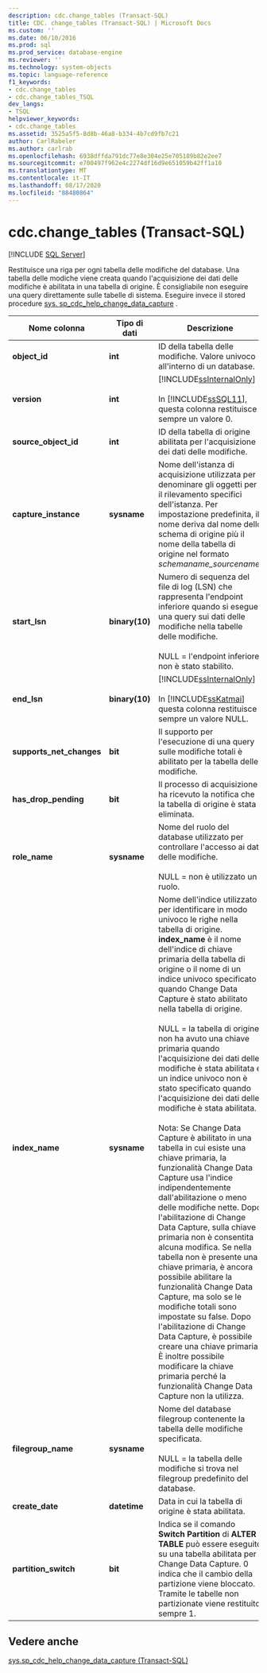 ```yaml
---
description: cdc.change_tables (Transact-SQL)
title: CDC. change_tables (Transact-SQL) | Microsoft Docs
ms.custom: ''
ms.date: 06/10/2016
ms.prod: sql
ms.prod_service: database-engine
ms.reviewer: ''
ms.technology: system-objects
ms.topic: language-reference
f1_keywords:
- cdc.change_tables
- cdc.change_tables_TSQL
dev_langs:
- TSQL
helpviewer_keywords:
- cdc.change_tables
ms.assetid: 3525a5f5-8d8b-46a8-b334-4b7cd9fb7c21
author: CarlRabeler
ms.author: carlrab
ms.openlocfilehash: 6938dffda791dc77e8e304e25e705189b82e2ee7
ms.sourcegitcommit: e700497f962e4c2274df16d9e651059b42ff1a10
ms.translationtype: MT
ms.contentlocale: it-IT
ms.lasthandoff: 08/17/2020
ms.locfileid: "88480864"
---
```

# <a name="cdcchange_tables-transact-sql"></a>cdc.change_tables (Transact-SQL)
[!INCLUDE [SQL Server](../../includes/applies-to-version/sqlserver.md)]

  Restituisce una riga per ogni tabella delle modifiche del database. Una tabella delle modiche viene creata quando l'acquisizione dei dati delle modifiche è abilitata in una tabella di origine. È consigliabile non eseguire una query direttamente sulle tabelle di sistema. Eseguire invece il stored procedure [sys. sp_cdc_help_change_data_capture](../../relational-databases/system-stored-procedures/sys-sp-cdc-help-change-data-capture-transact-sql.md) .  

|Nome colonna|Tipo di dati|Descrizione|  
|-----------------|---------------|-----------------|  
|**object_id**|**int**|ID della tabella delle modifiche. Valore univoco all'interno di un database.|  
|**version**|**int**|[!INCLUDE[ssInternalOnly](../../includes/ssinternalonly-md.md)]<br /><br /> In [!INCLUDE[ssSQL11](../../includes/sssql11-md.md)], questa colonna restituisce sempre un valore 0.|  
|**source_object_id**|**int**|ID della tabella di origine abilitata per l'acquisizione dei dati delle modifiche.|  
|**capture_instance**|**sysname**|Nome dell'istanza di acquisizione utilizzata per denominare gli oggetti per il rilevamento specifici dell'istanza. Per impostazione predefinita, il nome deriva dal nome dello schema di origine più il nome della tabella di origine nel formato *schemaname_sourcename*.|  
|**start_lsn**|**binary(10)**|Numero di sequenza del file di log (LSN) che rappresenta l'endpoint inferiore quando si esegue una query sui dati delle modifiche nella tabelle delle modifiche.<br /><br /> NULL = l'endpoint inferiore non è stato stabilito.|  
|**end_lsn**|**binary(10)**|[!INCLUDE[ssInternalOnly](../../includes/ssinternalonly-md.md)]<br /><br /> In [!INCLUDE[ssKatmai](../../includes/sskatmai-md.md)] questa colonna restituisce sempre un valore NULL.|  
|**supports_net_changes**|**bit**|Il supporto per l'esecuzione di una query sulle modifiche totali è abilitato per la tabella delle modifiche.|  
|**has_drop_pending**|**bit**|Il processo di acquisizione ha ricevuto la notifica che la tabella di origine è stata eliminata.|  
|**role_name**|**sysname**|Nome del ruolo del database utilizzato per controllare l'accesso ai dati delle modifiche.<br /><br /> NULL = non è utilizzato un ruolo.|  
|**index_name**|**sysname**|Nome dell'indice utilizzato per identificare in modo univoco le righe nella tabella di origine. **index_name** è il nome dell'indice di chiave primaria della tabella di origine o il nome di un indice univoco specificato quando Change Data Capture è stato abilitato nella tabella di origine.<br /><br /> NULL = la tabella di origine non ha avuto una chiave primaria quando l'acquisizione dei dati delle modifiche è stata abilitata e un indice univoco non è stato specificato quando l'acquisizione dei dati delle modifiche è stata abilitata.<br /><br /> Nota: Se Change Data Capture è abilitato in una tabella in cui esiste una chiave primaria, la funzionalità Change Data Capture usa l'indice indipendentemente dall'abilitazione o meno delle modifiche nette. Dopo l'abilitazione di Change Data Capture, sulla chiave primaria non è consentita alcuna modifica. Se nella tabella non è presente una chiave primaria, è ancora possibile abilitare la funzionalità Change Data Capture, ma solo se le modifiche totali sono impostate su false. Dopo l'abilitazione di Change Data Capture, è possibile creare una chiave primaria. È inoltre possibile modificare la chiave primaria perché la funzionalità Change Data Capture non la utilizza.|  
|**filegroup_name**|**sysname**|Nome del database filegroup contenente la tabella delle modifiche specificata.<br /><br /> NULL = la tabella delle modifiche si trova nel filegroup predefinito del database.|  
|**create_date**|**datetime**|Data in cui la tabella di origine è stata abilitata.|  
|**partition_switch**|**bit**|Indica se il comando **Switch Partition** di **ALTER TABLE** può essere eseguito su una tabella abilitata per Change Data Capture. 0 indica che il cambio della partizione viene bloccato. Tramite le tabelle non partizionate viene restituito sempre 1.|  
  
## <a name="see-also"></a>Vedere anche  
 [sys.sp_cdc_help_change_data_capture &#40;Transact-SQL&#41;](../../relational-databases/system-stored-procedures/sys-sp-cdc-help-change-data-capture-transact-sql.md)  
  
  
